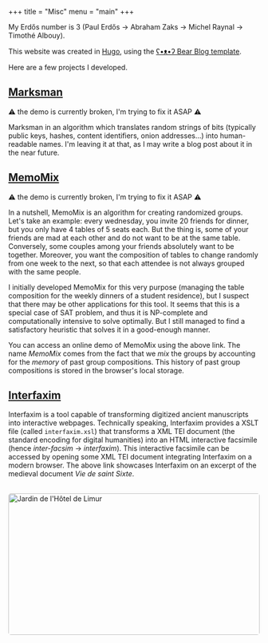 +++
title = "Misc"
menu = "main"
+++

My Erdős number is 3 (Paul Erdős → Abraham Zaks → Michel Raynal → Timothé Albouy).

This website was created in [Hugo](https://github.com/gohugoio/hugo), using the [ʕ•ᴥ•ʔ Bear Blog template](https://github.com/janraasch/hugo-bearblog).

Here are a few projects I developed.

## [Marksman](/apps/marksman)

⚠️ the demo is currently broken, I'm trying to fix it ASAP ⚠️

Marksman in an algorithm which translates random strings of bits (typically public keys, hashes, content identifiers, onion addresses...) into human-readable names.
I'm leaving it at that, as I may write a blog post about it in the near future.
<!-- This aims to bridge the gap between  -->

<!-- But even though these identifiers may be "human-readable" in the sense that they can be pronounced more easily than the ASCII encoding of the bitstring, we cannot really say that they are very easy to memorize, compared to famous domain names such as wikipedia.org.
The problem is Even though I put  in quotes because, given a long bitstring, the resulting name can be also be quite long.
I see two possibilities to address this problem:

1. **Artificially reducing the size of names:**
For instance, this could be done by converting only the first $n$ bits instead of the whole bitstring. for instance Sacrificing the bijection
In practice, it would mean that we cannot have a two-way translation

However, that seems to be unavoidable, because the name must have at least the same Shannon entropy as the bitstring, otherwise there is loss of information and you don't have a bijection between the names and bitstrings.

if you want to be able to have 
and you cannot have  -->

## [MemoMix](/apps/memomix)

⚠️ the demo is currently broken, I'm trying to fix it ASAP ⚠️

In a nutshell, MemoMix is an algorithm for creating randomized groups.
Let's take an example: every wednesday, you invite 20 friends for dinner, but you only have 4 tables of 5 seats each.
But the thing is, some of your friends are mad at each other and do not want to be at the same table.
Conversely, some couples among your friends absolutely want to be together.
Moreover, you want the composition of tables to change randomly from one week to the next, so that each attendee is not always grouped with the same people.

I initially developed MemoMix for this very purpose (managing the table composition for the weekly dinners of a student residence), but I suspect that there may be other applications for this tool.
It seems that this is a special case of SAT problem, and thus it is NP-complete and computationally intensive to solve optimally.
But I still managed to find a satisfactory heuristic that solves it in a good-enough manner.

You can access an online demo of MemoMix using the above link.
The name _MemoMix_ comes from the fact that we _mix_ the groups by accounting for the _memory_ of past group compositions.
This history of past group compositions is stored in the browser's local storage.
  
## [Interfaxim](/apps/interfaxim/Saint_Sixte.xml)

Interfaxim is a tool capable of transforming digitized ancient manuscripts into interactive webpages.
Technically speaking, Interfaxim provides a XSLT file (called `interfaxim.xsl`) that transforms a XML TEI document (the standard encoding for digital humanities) into an HTML interactive facsimile (hence _inter-facsim_ → _interfaxim_).
This interactive facsimile can be accessed by opening some XML TEI document integrating Interfaxim on a modern browser.
The above link showcases Interfaxim on an excerpt of the medieval document _Vie de saint Sixte_.

<br>
<div style="width: 100%; aspect-ratio: 16/9; overflow: hidden; border-radius: 5px;">
	<img style="width: 100%; height: 100%; object-fit: cover;"
		title="Jardin de l'Hôtel de Limur" src="/img/vannes.jpg"/>
</div>
